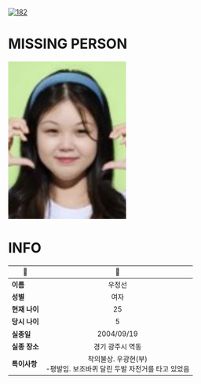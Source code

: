 [![182](https://img.shields.io/badge/%EC%8B%A4%EC%A2%85%EC%8B%A0%EA%B3%A0%EB%8A%94%20%EA%B5%AD%EB%B2%88%EC%97%86%EC%9D%B4-182-blue)](http://safe182.go.kr/index.do)

# MISSING PERSON

<img src="./missing_person.jpg">

# INFO

|🔑|💎|
|--|:--:|
|**이름**|우정선|
|**성별**|여자|
|**현재 나이**|25|
|**당시 나이**|5|
|**실종일**|2004/09/19|
|**실종 장소**|경기 광주시 역동 |
|**특이사항**|착의불상. 우광현(부)  </br>-평발임. 보조바퀴 달린 두발 자전거를 타고 있었음|
